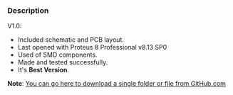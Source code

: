 ### Description

V1.0:
- Included schematic and PCB layout.
- Last opened with Proteus 8 Professional v8.13 SP0
- Used of SMD components.
- Made and tested successfully. 
- It's **Best Version**.

**Note**: [You can go here to download a single folder or file from GitHub.com](https://minhaskamal.github.io/DownGit/#/home)